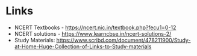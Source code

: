 # Links

- NCERT Textbooks - https://ncert.nic.in/textbook.php?fecu1=0-12
- NCERT solutions - https://www.learncbse.in/ncert-solutions-2/
- Study Materials: https://www.scribd.com/document/478211900/Study-at-Home-Huge-Collection-of-Links-to-Study-materials

